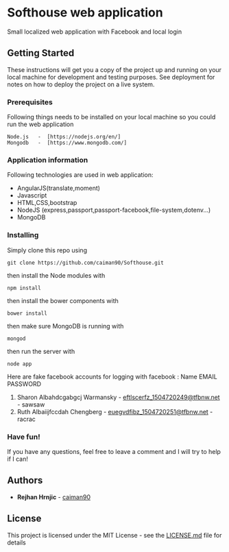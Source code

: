 # Softhouse web application

Small localized web application with Facebook and local login

## Getting Started

These instructions will get you a copy of the project up and running on your local machine for development and testing purposes. See deployment for notes on how to deploy the project on a live system.
### Prerequisites

Following things needs to be installed on your local machine so you could run the web application

```
Node.js   -  [https://nodejs.org/en/]
Mongodb   -  [https://www.mongodb.com/]
```

### Application information

Following technologies are used in web application:

<ul>
<li>AngularJS(translate,moment)</li>
<li>Javascript</li>
<li>HTML,CSS,bootstrap</li>

<li>NodeJS (express,passport,passport-facebook,file-system,dotenv...)</li>
<li>MongoDB</li>
</ul>

### Installing

Simply clone this repo using

    git clone https://github.com/caiman90/Softhouse.git

then install the Node modules with

    npm install

then install the bower components with

    bower install

then make sure MongoDB is running with

    mongod

then run the server with

    node app

Here are fake facebook accounts for logging with facebook :
   Name                               EMAIL                             PASSWORD
1. Sharon Albahdcgabgcj Warmansky  -  eftlscerfz_1504720249@tfbnw.net - sawsaw
2. Ruth Albaiijfccdah Chengberg	   -  euegvdfibz_1504720251@tfbnw.net - racrac


<h3>Have fun!</h3>

If you have any questions, feel free to leave a comment and I will try to help if I can!


## Authors

* **Rejhan Hrnjic**  - [caiman90](https://github.com/caiman90)


## License

This project is licensed under the MIT License - see the [LICENSE.md](LICENSE.md) file for details

